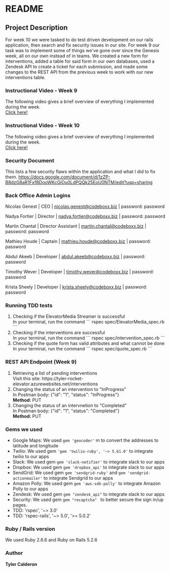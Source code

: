 # README

## Project Description
For week 10 we were tasked to do test driven development on our rails application, then search and fix security issues in our site.
For week 9 our task was to implement some of things we've gone over since the Genesis week, all on our own instead of in teams.
We created a new form for interventions, added a table for said form in our own databases, used a Zendesk API to create a ticket for each submission,
and made some changes to the REST API from the previous week to work with our new interventions table.

### Instructional Video - Week 9
The following video gives a brief overview of everything I implemented during the week.<br />
<a href="https://youtu.be/5n7PS9SMAXw">Click here!</a>

### Instructional Video - Week 10
The following video gives a brief overview of everything I implemented during the week.<br />
<a href="https://youtu.be/vABbr4kFejU">Click here!</a>

### Security Document
This lists a few security flaws within the application and what I did to fix them.
https://docs.google.com/document/d/1zZP-B8dzG8aR1FxfBDooWKcGiOu0LdPQQk25EoU0NTM/edit?usp=sharing

### Back Office Admin Logins
Nicolas Genest | CEO | nicolas.genest@codeboxx.biz | password: password

Nadya Fortier | Director | nadya.fortier@codeboxx.biz | password: password

Martin Chantal | Director Assistant | martin.chantal@codeboxx.biz | password: password

Mathieu Houde | Captain | mathieu.houde@codeboxx.biz | password: password

Abdul Akeeb | Developer | abdul.akeeb@codeboxx.biz | password: password

Timothy Wever | Developer | timothy.wever@codeboxx.biz | password: password

Krista Sheely | Developer | krista.sheely@codeboxx.biz | password: password 

### Running TDD tests
<ol>
  <li>Checking if the ElevatorMedia Streamer is successful</li>
  In your terminal, run the command ``` rspec spec/ElevatorMedia_spec.rb ```
  <li>Checking if the interventions are successful</li>
  In your terminal, run the command ``` rspec spec/intervention_spec.rb ```
  <li>Checking if the quote form has valid attributes and what cannot be done</li>
  In your terminal, run the command ``` rspec spec/quote_spec.rb ```
</ol>

### REST API Endpoint (Week 9)
<ol>
  <li>Retrieving a list of pending interventions</li>
  Visit this site: https://tyler-rocket-elevator.azurewebsites.net/interventions
  <li>Changing the status of an intervention to "InProgress"</li>
  In Postman body: {"id": "1", "status": "InProgress"}<br />
  <strong>Method:</strong> PUT
  <li>Changing the status of an intervnetion to "Completed"</li>
  In Postman body: {"id": "1", "status": "Completed"}<br />
  <strong>Method:</strong> PUT
</ol>

### Gems we used
- Google Maps: We used ``` gem 'geocoder' ``` m to convert the addresses to latitude and longitude
- Twilio: We used gem ``` 'gem 'twilio-ruby', '~> 5.61.0' ``` to integrate twilio to our apps
- Slack: We used gem ``` gem 'slack-notifier' ``` to integrate slack to our apps
- Dropbox: We used gem ``` gem 'dropbox_api' ``` to integrate slack to our apps
- SendGrid: We used gem ``` gem 'sendgrid-ruby' ``` and ``` gem 'sendgrid-actionmailer' ```  to integrate Sendgrid to our apps
- Amazon Polly: We used gem ``` gem 'aws-sdk-polly' ``` to integrate Amazon Polly to our apps
- Zendesk: We used gem ``` gem "zendesk_api" ``` to integrate slack to our apps
- Security: We used gem ```gem "recaptcha" ``` to better secure the sign in/up pages.
- TDD: 'rspec', '~> 3.0'
- TDD: 'rspec-rails', '~> 5.0', '>= 5.0.2'


### Ruby / Rails version
We used Ruby 2.6.6 and Ruby on Rails 5.2.6

### Author
<strong>Tyler Calderon</strong>
